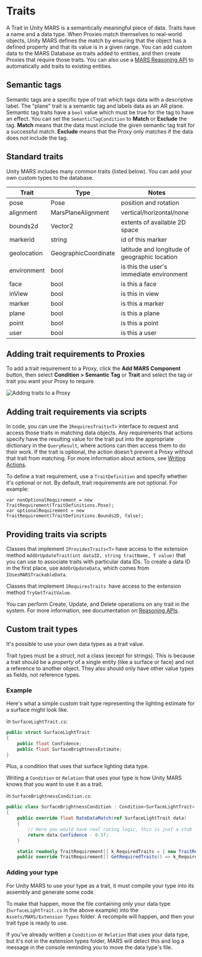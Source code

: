# Traits

A Trait in Unity MARS is a semantically meaningful piece of data. Traits have a name and a data type. When Proxies match themselves to real-world objects, Unity MARS defines the match by ensuring that the object has a defined property and that its value is in a given range. You can add custom data to the MARS Database as traits added to entities, and then create Proxies that require those traits. You can also use a [MARS Reasoning API](SoftwareDevelopmentGuide.md#reasoning-apis) to automatically add traits to existing entities.

## Semantic tags

Semantic tags are a specific type of trait which tags data with a descriptive label. The "plane" trait is a semantic tag and labels data as an AR plane. Semantic tag traits have a `bool` value which must be true for the tag to have an effect. You can set the `SemanticTagCondition` to **Match** or **Exclude** the tag. **Match** means that the data must include the given semantic tag trait for a successful match. **Exclude** means that the Proxy only matches if the data does _not_ include the tag.

## Standard traits

Unity MARS includes many common traits (listed below). You can add your own custom types to the database.

| Trait | Type | Notes |
| ----- | ---- | ----- |
| pose | Pose | position and rotation |
| alignment | MarsPlaneAlignment | vertical/horizontal/none |
| bounds2d | Vector2 | extents of available 2D space |
| markerid | string | id of this marker |
| geolocation | GeographicCoordinate | latitude and longitude of geographic location |
| environment |  bool | is this the user's immediate environment |
| face |  bool | is this a face |
| inView | bool | is this in view |
| marker | bool | is this a marker |
| plane | bool | is this a plane |
| point | bool | is this a point |
| user | bool | is this a user |

## Adding trait requirements to Proxies

To add a trait requirement to a Proxy, click the **Add MARS Component** button, then select **Condition &gt; Semantic Tag** or **Trait** and select the tag or trait you want your Proxy to require.

![Adding traits to a Proxy](images/Traits/adding-traits.png)

## Adding trait requirements via scripts

In code, you can use the `IRequiresTraits<T>` interface to request and access those traits in matching data objects. Any requirements that actions specify have the resulting value for the trait put into the appropriate dictionary in the `QueryResult`, where actions can then access them to do their work. If the trait is optional, the action doesn't prevent a Proxy without that trait from matching. For more information about actions, see [Writing Actions](./SoftwareDevelopmentGuide.md#writing-actions).

To define a trait requirement, use a `TraitDefinition` and specify whether it's optional or not. By default, trait requirements are not optional. For example:

```
var nonOptionalRequirement = new TraitRequirement(TraitDefinitions.Pose);
var optionalRequirement = new TraitRequirement(TraitDefinitions.Bounds2D, false);
```

## Providing traits via scripts

Classes that implement `IProvidesTraits<T>` have access to the extension method `AddOrUpdateTrait(int dataID, string traitName, T value)` that you can use to associate traits with particular data IDs. To create a data ID in the first place, use `AddOrUpdateData`, which comes from `IUsesMARSTrackableData`.

Classes that implement `IRequiresTraits `have access to the extension method `TryGetTraitValue`.

You can perform Create, Update, and Delete operations on any trait in the system. For more information, see documentation on [Reasoning APIs](./SoftwareDevelopmentGuide.md#writing-reasoning-apis).

## Custom trait types

It's possible to use your own data types as a trait value.  

Trait types must be a _struct_, not a class (except for strings). This is because a trait should be a _property_ of a single entity (like a surface or face) and not a reference to another object. They also should only have other value types as fields, not reference types.

### Example

Here's what a simple custom trait type representing the lighting estimate for a surface might look like.

in `SurfaceLightTrait.cs`:

```csharp
public struct SurfaceLightTrait
{
    public float Confidence;
    public float SurfaceBrightnessEstimate;
}
```

Plus, a condition that uses that surface lighting data type.  

Writing a `Condition` or `Relation` that uses your type is how Unity MARS knows that you want to use it as a trait.

in `SurfaceBrightnessCondition.cs`:
```csharp
public class SurfaceBrightnessCondition : Condition<SurfaceLightTrait>
{
    public override float RateDataMatch(ref SurfaceLightTrait data)
    {
        // Here you would have real rating logic, this is just a stub
        return data.Confidence - 0.5f;
    }

    static readonly TraitRequirement[] k_RequiredTraits = { new TraitRequirement("surfaceBrightness", typeof(SurfaceLightTrait)) };
    public override TraitRequirement[] GetRequiredTraits() => k_RequiredTraits;
```

### Adding your type

For Unity MARS to use your type as a trait, it must compile your type into its assembly and generate some code.  

To make that happen, move the file containing only your data type (`SurfaceLightTrait.cs` in the above example) into the `Assets/MARS/Extension Types` folder.  A recompile will happen, and then your trait type is ready to use.

If you've already written a `Condition` or `Relation` that uses your data type, but it's not in the extension types folder, MARS will detect this and log a message in the console reminding you to move the data type's file.
